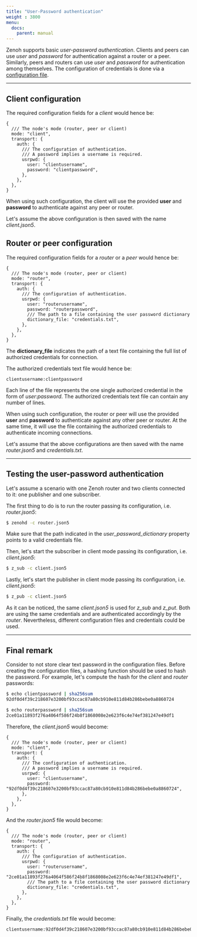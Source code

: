 ```yaml
---
title: "User-Password authentication"
weight : 3800
menu:
  docs:
    parent: manual
---
```


Zenoh supports basic *user-password authentication*.
Clients and peers can use *user* and *password* for authentication against a router or a peer.
Similarly, peers and routers can use *user* and *password* for authentication among themselves.
The configuration of credentials is done via a [configuration file](../configuration).

---------
## Client configuration

The required configuration fields for a *client* would hence be:
```
{
  /// The node's mode (router, peer or client)
  mode: "client",
  transport: {
    auth: {
      /// The configuration of authentication.
      /// A password implies a username is required.
      usrpwd: {
        user: "clientusername",
        password: "clientpassword",
      },
    },
  },
}
```

When using such configuration, the client will use the provided **user** and **password** to authenticate against any peer or router.

Let's assume the above configuration is then saved with the name *client.json5*.

## Router or peer configuration

The required configuration fields for a *router* or a *peer* would hence be:
```
{
  /// The node's mode (router, peer or client)
  mode: "router",
  transport: {
    auth: {
      /// The configuration of authentication.
      usrpwd: {
        user: "routerusername",
        password: "routerpassword",
        /// The path to a file containing the user password dictionary
        dictionary_file: "credentials.txt",
      },
    },
  },
}
```

The **dictionary_file** indicates the path of a text file containing the full list of authorized credentials for connection.

The authorized credentials text file would hence be:
```
clientusername:clientpassword
```

Each line of the file represents the one single authorized credential in the form of *user:password*.
The authorized credentials text file can contain any number of lines.

When using such configuration, the router or peer will use the provided **user** and **password** to authenticate against any other peer or router.
At the same time, it will use the file containing the authorized credentials to authenticate incoming connections.

Let's assume that the above configurations are then saved with the name *router.json5* and *credentials.txt*.


---------
## Testing the user-password authentication

Let's assume a scenario with one Zenoh router and two clients connected to it: one publisher and one subscriber.

The first thing to do is to run the router passing its configuration, i.e. *router.json5*:
```bash
$ zenohd -c router.json5
```
Make sure that the path indicated in the *user_password_dictionary* property points to a valid credentials file.

Then, let's start the subscriber in client mode passing its configuration, i.e. *client.json5*:
```bash
$ z_sub -c client.json5
```

Lastly, let's start the publisher in client mode passing its configuration, i.e. *client.json5*:
```bash
$ z_pub -c client.json5
```

As it can be noticed, the same *client.json5* is used for *z_sub* and *z_put*. 
Both are using the same credentials and are authenticated accordingly by the *router*. 
Nevertheless, different configuration files and credentials could be used.

---------
## Final remark

Consider to not store clear text password in the configuration files. Before creating the configuration files, a hashing function should be used to hash the password. 
For example, let's compute the hash for the *client* and *router* passwords:
```bash
$ echo clientpassword | sha256sum
92df0d4f39c218607e3200bf93ccac87a80cb910e811d84b286bebe0a8860724

$ echo routerpassword | sha256sum
2ce01a11893f276a4064f586f24b8f1868008e2e623f6c4e74ef381247e49df1
```

Therefore, the *client.json5* would become:
```
{
  /// The node's mode (router, peer or client)
  mode: "client",
  transport: {
    auth: {
      /// The configuration of authentication.
      /// A password implies a username is required.
      usrpwd: {
        user: "clientusername",
        password: "92df0d4f39c218607e3200bf93ccac87a80cb910e811d84b286bebe0a8860724",
      },
    },
  },
}
```

And the *router.json5* file would become:
```
{
  /// The node's mode (router, peer or client)
  mode: "router",
  transport: {
    auth: {
      /// The configuration of authentication.
      usrpwd: {
        user: "routerusername",
        password: "2ce01a11893f276a4064f586f24b8f1868008e2e623f6c4e74ef381247e49df1",
        /// The path to a file containing the user password dictionary
        dictionary_file: "credentials.txt",
      },
    },
  },
}
```

Finally, the *credentials.txt* file would become:
```
clientusername:92df0d4f39c218607e3200bf93ccac87a80cb910e811d84b286bebe0a8860724
```
